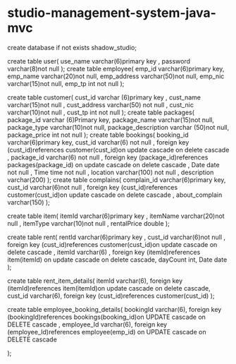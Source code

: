 # studio-management-system-java-mvc

create database if not exists shadow_studio;

create table user(
    use_name varchar(6)primary key ,
    password varchar(8)not null
);
create table employee(
    emp_id varchar(6)primary key,
    emp_name varchar(20)not null,
    emp_address varchar(50)not null,
    emp_nic varchar(15)not null,
    emp_tp int not null
);

create table customer(
    cust_id varchar (6)primary key ,
    cust_name varchar(15)not null ,
    cust_address varchar(50) not null ,
    cust_nic varchar(10)not null ,
    cust_tp int not null
);
create table packages(
    package_id varchar (6)Primary key,
    package_name varchar(15)not null,
    package_type varchar(10)not null,
    package_description varchar (50)not null,
    package_price int not null
);
create table bookings(
  booking_id varchar(6)primary key,
  cust_id varchar(6) not null ,
  foreign key (cust_id)references customer(cust_id)on update cascade on delete cascade ,
  package_id varchar(6) not null ,
  foreign key (package_id)references packages(package_id) on update cascade on delete cascade ,
  Date date not null ,
  Time time not null ,
  location varchar(100) not null ,
  description varchar(200)
);
create table complains(
    complain_id varchar(6)primary key,
    cust_id varchar(6)not null ,
    foreign key (cust_id)references customer(cust_id)on update cascade on delete cascade ,
    about_complain varchar(150)
);

create table item(
    itemId varchar(6)primary key ,
    itemName varchar(20)not null ,
    itemType varchar(10)not null ,
    rentalPrice double
);

create table rent(
    rentId varchar(6)primary key ,
    cust_id varchar(6)not null ,
    foreign key (cust_id)references customer(cust_id)on update cascade on delete cascade ,
    itemId varchar(6) ,
    foreign key (itemId)references item(itemId) on update cascade on delete cascade,
    dayCount int,
    Date date
);

create table rent_item_details(
  itemId varchar(6),
  foreign key (itemId)references item(itemId)on update cascade on delete cascade,
  cust_id varchar(6),
  foreign key (cust_id)references customer(cust_id)
);

create table employee_booking_details(
  bookingId varchar(6),
  foreign key (bookingId)references bookings(booking_id)on UPDATE cascade on DELETE cascade ,
  employee_Id varchar(6),
  foreign key (employee_Id)references employee(emp_id) on UPDATE cascade on DELETE cascade

);
